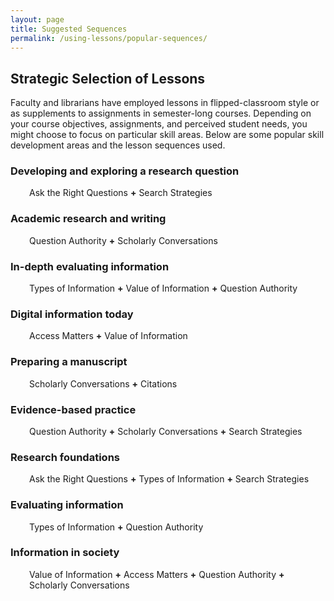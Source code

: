 ```yaml
---
layout: page
title: Suggested Sequences
permalink: /using-lessons/popular-sequences/
---
```


<div class="entry-content" itemprop="articleBody">
    <div class="title">
        <h2>Strategic Selection of Lessons</h2>
    </div>
    <div class="contentbox">
        <p> Faculty and librarians have employed lessons in flipped-classroom style or as supplements to assignments in semester-long courses. Depending on your course objectives, assignments, and perceived student needs, you might choose to focus on particular skill areas. Below are some popular skill development areas and the lesson sequences used.</p>
        <h3>Developing and exploring a research question</h3>
        <p style="padding-left: 30px;">Ask the Right Questions <strong>+</strong> Search Strategies </p>
        <h3>Academic research and writing</h3>
        <p style="padding-left: 30px;">Question Authority <strong>+</strong> Scholarly Conversations </p>
        <h3>In-depth evaluating information</h3>
        <p style="padding-left: 30px;">Types of Information <strong>+</strong> Value of Information <strong>+</strong> Question Authority </p>
        <h3>Digital information today</h3>
        <p style="padding-left: 30px;">Access Matters <strong>+</strong> Value of Information </p>
        <h3>Preparing a manuscript</h3>
        <p style="padding-left: 30px;">Scholarly Conversations <strong>+</strong> Citations </p>
        <h3>Evidence-based practice</h3>
        <p style="padding-left: 30px;">Question Authority <strong>+</strong> Scholarly Conversations <strong>+</strong> Search Strategies </p>
        <h3>Research foundations</h3>
        <p style="padding-left: 30px;">Ask the Right Questions <strong>+</strong> Types of Information <strong>+</strong> Search Strategies </p>
        <h3>Evaluating information</h3>
        <p style="padding-left: 30px;">Types of Information <strong>+</strong> Question Authority </p>
        <h3>Information in society</h3>
        <p style="padding-left: 30px;">Value of Information <strong>+</strong> Access Matters <strong>+</strong> Question Authority <strong>+</strong> Scholarly Conversations </p>
        <p></p>
    </div>
</div>
